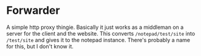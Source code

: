 # Forwarder

A simple http proxy thingie. Basically it just works as a middleman on a server
for the client and the website. This converts `/notepad/test/site` into
`/test/site` and gives it to the notepad instance. There's probably a name for
this, but I don't know it.
